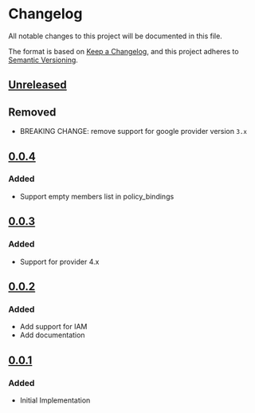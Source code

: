 # Changelog

All notable changes to this project will be documented in this file.

The format is based on [Keep a Changelog](https://keepachangelog.com/en/1.0.0/),
and this project adheres to [Semantic Versioning](https://semver.org/spec/v2.0.0.html).

## [Unreleased]

## Removed

- BREAKING CHANGE: remove support for google provider version `3.x`

## [0.0.4]

### Added

- Support empty members list in policy_bindings

## [0.0.3]

### Added

- Support for provider 4.x

## [0.0.2]

### Added

- Add support for IAM
- Add documentation

## [0.0.1]

### Added

- Initial Implementation

<!-- markdown-link-check-disable -->

[unreleased]: https://github.com/mineiros-io/terraform-google-secret-manager-iam/compare/v0.0.4...HEAD
[0.0.4]: https://github.com/mineiros-io/terraform-google-secret-manager-iam/compare/v0.0.3...v0.0.4
[0.0.3]: https://github.com/mineiros-io/terraform-google-secret-manager-iam/compare/v0.0.2...v0.0.3
[0.0.2]: https://github.com/mineiros-io/terraform-google-secret-manager-iam/compare/v0.0.1...v0.0.2
[0.0.1]: https://github.com/mineiros-io/terraform-google-secret-manager-iam/releases/tag/v0.0.1

<!-- markdown-link-check-disabled -->
